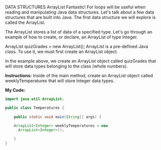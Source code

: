 DATA STRUCTURES
ArrayList
Fantastic! For loops will be useful when reading and manipulating Java data structures. Let's talk about a few data structures that are built into Java. The first data structure we will explore is called the ArrayList.

The ArrayList stores a list of data of a specified type. Let's go through an example of how to create, or declare, an ArrayList of type Integer.

ArrayList<Integer> quizGrades = new ArrayList<Integer>();
ArrayList is a pre-defined Java class. To use it, we must first create an ArrayList object.

In the example above, we create an ArrayList object called quizGrades that will store data types belonging to the <Integer> class (whole numbers).

**Instructions:**
Inside of the main method, create an ArrayList object called weeklyTemperatures that will store Integer data types.

**My Code:**
```java
import java.util.ArrayList;

public class Temperatures {
	
	public static void main(String[] args) {

    ArrayList<Integer> weeklyTemperatures = new
      ArrayList<Integer>();

	}
}
```
